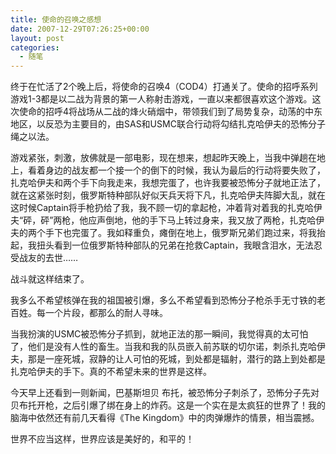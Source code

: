 ```yaml
---
title: 使命的召唤之感想
date: 2007-12-29T07:26:25+00:00
layout: post
categories:
  - 随笔
---
```


终于在忙活了2个晚上后，将使命的召唤4（COD4）打通关了。使命的招呼系列游戏1-3都是以二战为背景的第一人称射击游戏，一直以来都很喜欢这个游戏。这次使命的招呼4将战场从二战的烽火硝烟中，带领我们到了局势复杂，动荡的中东地区，以反恐为主要目的，由SAS和USMC联合行动将勾结扎克哈伊夫的恐怖分子绳之以法。

游戏紧张，刺激，放佛就是一部电影，现在想来，想起昨天晚上，当我中弹趟在地上，看着身边的战友都一个接一个的倒下的时候，我认为最后的行动将要失败了，扎克哈伊夫和两个手下向我走来，我想完蛋了，也许我要被恐怖分子就地正法了，就在这紧张时刻，俄罗斯特种部队好似天兵天将下凡，扎克哈伊夫阵脚大乱，就在这时候Captain将手枪扔给了我，我不顾一切的拿起枪，冲着背对着我的扎克哈伊夫“砰，砰”两枪，他应声倒地，他的手下马上转过身来，我又放了两枪，扎克哈伊夫的两个手下也完蛋了。我如释重负，瘫倒在地上，俄罗斯兄弟们跑过来，将我抬起，我扭头看到一位俄罗斯特种部队的兄弟在抢救Captain，我眼含泪水，无法忍受战友的去世……

战斗就这样结束了。
<!--more-->
我多么不希望核弹在我的祖国被引爆，多么不希望看到恐怖分子枪杀手无寸铁的老百姓。每一个片段，都那么的耐人寻味。

当我扮演的USMC被恐怖分子抓到，就地正法的那一瞬间，我觉得真的太可怕了，他们是没有人性的畜生。当我和我的队员嵌入前苏联的切尔诺，刺杀扎克哈伊夫，那是一座死城，寂静的让人可怕的死城，到处都是辐射，潜行的路上到处都是扎克哈伊夫的手下。真的不希望未来的世界是这样。

今天早上还看到一则新闻，巴基斯坦贝 布托，被恐怖分子刺杀了，恐怖分子先对贝布托开枪，之后引爆了绑在身上的炸药。这是一个实在是太疯狂的世界了！我的脑海中依然还有前几天看得《The Kingdom》中的肉弹爆炸的情景，相当震撼。

世界不应当这样，世界应该是美好的，和平的！